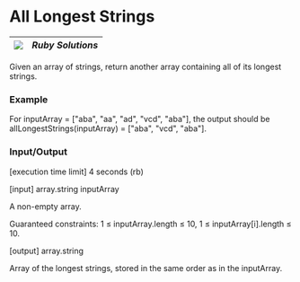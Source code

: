 # All Longest Strings

| ![](https://app.codesignal.com/user-icons/languages/rb.svg) | ***Ruby Solutions*** |
|---|---|

Given an array of strings, return another array containing all of its longest strings.

### Example

For inputArray = ["aba", "aa", "ad", "vcd", "aba"], the output should be
allLongestStrings(inputArray) = ["aba", "vcd", "aba"].

### Input/Output

[execution time limit] 4 seconds (rb)

[input] array.string inputArray

A non-empty array.

Guaranteed constraints:
1 ≤ inputArray.length ≤ 10,
1 ≤ inputArray[i].length ≤ 10.

[output] array.string

Array of the longest strings, stored in the same order as in the inputArray.

